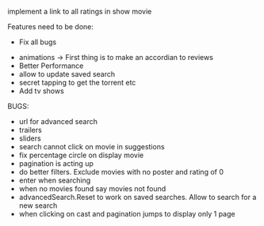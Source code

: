 implement a link to all ratings in show movie

Features need to be done:

<!-- - Save advanced Searches -->
<!-- - Click on Cast to get relevant Movies -->
<!-- - Create search Top actors movies -->
<!-- - Reviews -->
<!-- - Spinner -->

<!-- - Mobile -->

- Fix all bugs

* animations -> First thing is to make an accordian to reviews
* Better Performance
* allow to update saved search
* secret tapping to get the torrent etc
* Add tv shows

BUGS:

- url for advanced search
- trailers
- sliders
- search cannot click on movie in suggestions
- fix percentage circle on display movie
- pagination is acting up
- do better filters. Exclude movies with no poster and rating of 0
- enter when searching
- when no movies found say movies not found
- advancedSearch.Reset to work on saved searches. Allow to search for a new search
- when clicking on cast and pagination jumps to display only 1 page

